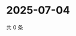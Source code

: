 # 2025-07-04

共 0 条

<!-- BEGIN ZHIHUVIDEO -->
<!-- 最后更新时间 Fri Jul 04 2025 13:14:51 GMT+0800 (China Standard Time) -->

<!-- END ZHIHUVIDEO -->
